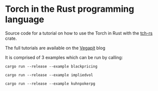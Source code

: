 # Torch in the Rust programming language

Source code for a tutorial on how to use the Torch in Rust with the [tch-rs](https://github.com/LaurentMazare/tch-rs) crate.

The full tutorials are available on the [Vegapit](http://vegapit.com) blog 

It is comprised of 3 examples which can be run by calling:

`cargo run --release --example blackpricing`

`cargo run --release --example impliedvol`

`cargo run --release --example kuhnpokerpg`
